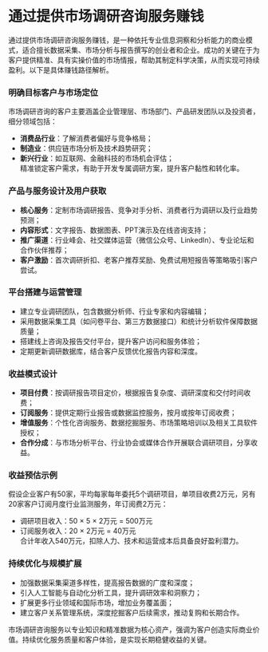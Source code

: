# 通过提供市场调研咨询服务赚钱
通过提供市场调研咨询服务赚钱，是一种依托专业信息洞察和分析能力的商业模式，适合擅长数据采集、市场分析与报告撰写的创业者和企业。成功的关键在于为客户提供精准、具有实操价值的市场情报，帮助其制定科学决策，从而实现可持续盈利。以下是具体赚钱路径解析。

### 明确目标客户与市场定位  
市场调研咨询的客户主要涵盖企业管理层、市场部门、产品研发团队以及投资者，细分领域包括：  
* **消费品行业**：了解消费者偏好与竞争格局；  
* **制造业**：供应链市场分析及技术趋势研究；  
* **新兴行业**：如互联网、金融科技的市场机会评估；  
精准锁定客户需求，有助于开发专属调研方案，提升客户黏性和转化率。  

### 产品与服务设计及用户获取  
* **核心服务**：定制市场调研报告、竞争对手分析、消费者行为调研以及行业趋势预测；  
* **内容形式**：文字报告、数据图表、PPT演示及在线咨询支持；  
* **推广渠道**：行业峰会、社交媒体运营（微信公众号、LinkedIn）、专业论坛和合作伙伴推荐；  
* **客户激励**：首次调研折扣、老客户推荐奖励、免费试用短报告等策略吸引客户尝试。  

### 平台搭建与运营管理  
* 建立专业调研团队，包含数据分析师、行业专家和内容编辑；  
* 采用数据采集工具（如问卷平台、第三方数据接口）和统计分析软件保障数据质量；  
* 搭建线上咨询及报告交付平台，提升客户访问和服务体验；  
* 定期更新调研数据库，结合客户反馈优化报告内容和深度。  

### 收益模式设计  
* **项目付费**：按调研报告项目定价，根据报告复杂度、调研深度和交付时间收费；  
* **订阅服务**：提供定期行业报告或数据监控服务，按月或按年订阅收费；  
* **增值服务**：个性化咨询服务、数据挖掘服务、市场策略培训以及相关工具软件授权；  
* **合作分成**：与市场分析平台、行业协会或媒体合作开展联合调研项目，分享收益。  

### 收益预估示例  
假设企业客户有50家，平均每家每年委托5个调研项目，单项目收费2万元，另有20家客户订阅月度行业监测服务，年订阅费2万元：  
* 调研项目收入：50 × 5 × 2万元 = 500万元  
* 订阅服务收入：20 × 2万元 = 40万元  
合计年收入540万元，扣除人力、技术和运营成本后具备良好盈利潜力。  

### 持续优化与规模扩展  
* 加强数据采集渠道多样性，提高报告数据的广度和深度；  
* 引入人工智能与自动化分析工具，提升调研效率和洞察力；  
* 扩展更多行业领域和国际市场，增加业务覆盖面；  
* 建立客户关系管理系统，深度挖掘客户后续需求，推动复购和长期合作。  

市场调研咨询服务以专业知识和精准数据为核心资产，强调为客户创造实际商业价值。持续优化服务质量和客户体验，是实现长期稳健收益的关键。